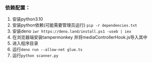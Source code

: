 ### 依赖配置：
1. 安装python3.10
2. 安装python依赖(可能需要管理员运行) `pip -r dependencies.txt`
3. 安装deno `iwr https://deno.land/install.ps1 -useb | iex`
4. 在浏览器端安装tampermonkey 并将mediaControllerHook.js导入其中
5. 进入程序目录
6. 运行`deno run --allow-net glue.ts`
7. 运行`python scanner.py`
